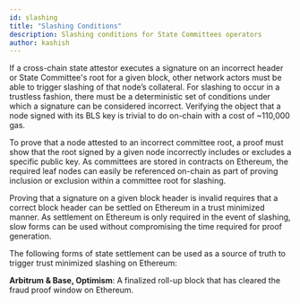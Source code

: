 ```yaml
---
id: slashing
title: "Slashing Conditions"
description: Slashing conditions for State Committees operators
author: kashish
---
```


If a cross-chain state attestor executes a signature on an incorrect header or State Committee's root for a given block, other network actors must be able to trigger slashing of that node’s collateral. For slashing to occur in a trustless fashion, there must be a deterministic set of conditions under which a signature can be considered incorrect. Verifying the object that a node signed with its BLS key is trivial to do on-chain with a cost of ~110,000 gas.

To prove that a node attested to an incorrect committee root, a proof must show that the root signed by a given node incorrectly includes or excludes a specific public key. As committees are stored in contracts on Ethereum, the required leaf nodes can easily be referenced on-chain as part of proving inclusion or exclusion within a committee root for slashing.

Proving that a signature on a given block header is invalid requires that a correct block header can be settled on Ethereum in a trust minimized manner. As settlement on Ethereum is only required in the event of slashing, slow forms can be used without compromising the time required for proof generation.

The following forms of state settlement can be used as a source of truth to trigger trust minimized slashing on Ethereum:

**Arbitrum & Base, Optimism**: A finalized roll-up block that has cleared the fraud proof window on Ethereum.
